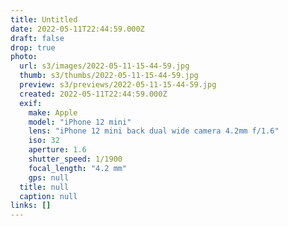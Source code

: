 ```yaml
---
title: Untitled
date: 2022-05-11T22:44:59.000Z
draft: false
drop: true
photo:
  url: s3/images/2022-05-11-15-44-59.jpg
  thumb: s3/thumbs/2022-05-11-15-44-59.jpg
  preview: s3/previews/2022-05-11-15-44-59.jpg
  created: 2022-05-11T22:44:59.000Z
  exif:
    make: Apple
    model: "iPhone 12 mini"
    lens: "iPhone 12 mini back dual wide camera 4.2mm f/1.6"
    iso: 32
    aperture: 1.6
    shutter_speed: 1/1900
    focal_length: "4.2 mm"
    gps: null
  title: null
  caption: null
links: []
---
```

